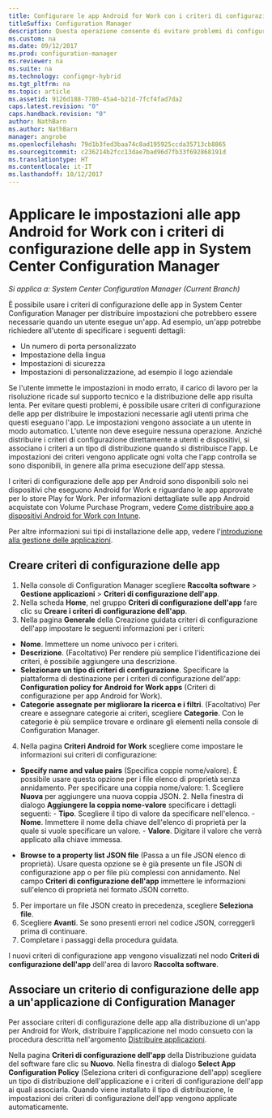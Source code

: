 ```yaml
---
title: Configurare le app Android for Work con i criteri di configurazione delle app
titleSuffix: Configuration Manager
description: Questa operazione consente di evitare problemi di configurazione sui dispositivi che eseguono Android for Work distribuendo i criteri di configurazione delle app agli utenti prima che gli utenti eseguano le app.
ms.custom: na
ms.date: 09/12/2017
ms.prod: configuration-manager
ms.reviewer: na
ms.suite: na
ms.technology: configmgr-hybrid
ms.tgt_pltfrm: na
ms.topic: article
ms.assetid: 9126d188-7780-45a4-b21d-7fcf4fad7da2
caps.latest.revision: "0"
caps.handback.revision: "0"
author: NathBarn
ms.author: NathBarn
manager: angrobe
ms.openlocfilehash: 79d1b3fed3baa74c8ad195925ccda35713cb8865
ms.sourcegitcommit: c236214b2fcc13dae7bad96d7fb33f692868191d
ms.translationtype: HT
ms.contentlocale: it-IT
ms.lasthandoff: 10/12/2017
---
```

# <a name="apply-settings-to-android-for-work-apps-with-app-configuration-policies-in-system-center-configuration-manager"></a>Applicare le impostazioni alle app Android for Work con i criteri di configurazione delle app in System Center Configuration Manager

*Si applica a: System Center Configuration Manager (Current Branch)*

È possibile usare i criteri di configurazione delle app in System Center Configuration Manager per distribuire impostazioni che potrebbero essere necessarie quando un utente esegue un'app. Ad esempio, un'app potrebbe richiedere all'utente di specificare i seguenti dettagli:
- Un numero di porta personalizzato
- Impostazione della lingua
- Impostazioni di sicurezza
- Impostazioni di personalizzazione, ad esempio il logo aziendale

Se l'utente immette le impostazioni in modo errato, il carico di lavoro per la risoluzione ricade sul supporto tecnico e la distribuzione delle app risulta lenta. Per evitare questi problemi, è possibile usare criteri di configurazione delle app per distribuire le impostazioni necessarie agli utenti prima che questi eseguano l'app. Le impostazioni vengono associate a un utente in modo automatico. L'utente non deve eseguire nessuna operazione.
Anziché distribuire i criteri di configurazione direttamente a utenti e dispositivi, si associano i criteri a un tipo di distribuzione quando si distribuisce l'app. Le impostazioni dei criteri vengono applicate ogni volta che l'app controlla se sono disponibili, in genere alla prima esecuzione dell'app stessa.

I criteri di configurazione delle app per Android sono disponibili solo nei dispositivi che eseguono Android for Work e riguardano le app approvate per lo store Play for Work. Per informazioni dettagliate sulle app Android acquistate con Volume Purchase Program, vedere [Come distribuire app a dispositivi Android for Work con Intune](https://docs.microsoft.com/en-us/intune/deploy-use/android-for-work-apps).

Per altre informazioni sui tipi di installazione delle app, vedere l'[introduzione alla gestione delle applicazioni](/sccm/apps/understand/introduction-to-application-management).

## <a name="create-an-app-configuration-policy"></a>Creare criteri di configurazione delle app

1. Nella console di Configuration Manager scegliere **Raccolta software** > **Gestione applicazioni** > **Criteri di configurazione dell'app**.
2. Nella scheda **Home**, nel gruppo **Criteri di configurazione dell'app** fare clic su **Creare i criteri di configurazione dell'app**.
3. Nella pagina **Generale** della Creazione guidata criteri di configurazione dell'app impostare le seguenti informazioni per i criteri:
  - **Nome**. Immettere un nome univoco per i criteri.
  - **Descrizione**. (Facoltativo) Per rendere più semplice l'identificazione dei criteri, è possibile aggiungere una descrizione.
  -  **Selezionare un tipo di criteri di configurazione**. Specificare la piattaforma di destinazione per i criteri di configurazione dell'app: **Configuration policy for Android for Work apps** (Criteri di configurazione per app Android for Work).
  -  **Categorie assegnate per migliorare la ricerca e i filtri**. (Facoltativo) Per creare e assegnare categorie ai criteri, scegliere **Categorie**. Con le categorie è più semplice trovare e ordinare gli elementi nella console di Configuration Manager.
4. Nella pagina **Criteri Android for Work** scegliere come impostare le informazioni sui criteri di configurazione:
  - **Specify name and value pairs** (Specifica coppie nome/valore). È possibile usare questa opzione per i file elenco di proprietà senza annidamento. Per specificare una coppia nome/valore:
        1. Scegliere **Nuova** per aggiungere una nuova coppia JSON.
        2. Nella finestra di dialogo **Aggiungere la coppia nome-valore** specificare i dettagli seguenti:
            - **Tipo**. Scegliere il tipo di valore da specificare nell'elenco.
            - **Nome**. Immettere il nome della chiave dell'elenco di proprietà per la quale si vuole specificare un valore.
            - **Valore**. Digitare il valore che verrà applicato alla chiave immessa.

  - **Browse to a property list JSON file** (Passa a un file JSON elenco di proprietà). Usare questa opzione se è già presente un file JSON di configurazione app o per file più complessi con annidamento. Nel campo **Criteri di configurazione dell'app** immettere le informazioni sull'elenco di proprietà nel formato JSON corretto.
5. Per importare un file JSON creato in precedenza, scegliere **Seleziona file**.
6. Scegliere **Avanti**. Se sono presenti errori nel codice JSON, correggerli prima di continuare.
7. Completare i passaggi della procedura guidata.

I nuovi criteri di configurazione app vengono visualizzati nel nodo **Criteri di configurazione dell'app** dell'area di lavoro **Raccolta software**.

## <a name="associate-an-app-configuration-policy-with-a-configuration-manager-application"></a>Associare un criterio di configurazione delle app a un'applicazione di Configuration Manager

Per associare criteri di configurazione delle app alla distribuzione di un'app per Android for Work, distribuire l'applicazione nel modo consueto con la procedura descritta nell'argomento [Distribuire applicazioni](/sccm/apps/deploy-use/deploy-applications).

Nella pagina **Criteri di configurazione dell'app** della Distribuzione guidata del software fare clic su **Nuovo**. Nella finestra di dialogo **Select App Configuration Policy** (Seleziona criteri di configurazione dell'app) scegliere un tipo di distribuzione dell'applicazione e i criteri di configurazione dell'app ai quali associarla.
Quando viene installato il tipo di distribuzione, le impostazioni dei criteri di configurazione dell'app vengono applicate automaticamente.
